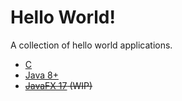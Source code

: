 # Hello World!

A collection of hello world applications.

 - [C](https://github.com/acodili-j-g/hello-world/tree/c)
 - [Java 8+](https://github.com/acodili-j-g/hello-world/tree/java)
 - ~~[JavaFX 17](https://github.com/acodili-j-g/hello-world/tree/javafx-17) (WIP)~~

